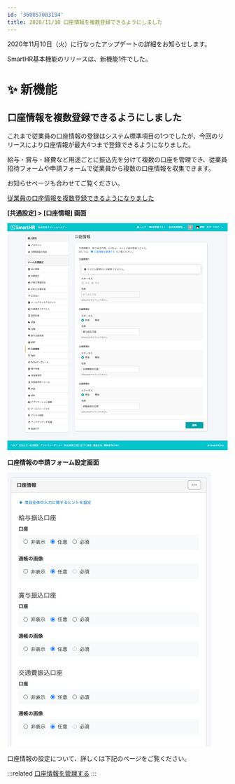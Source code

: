 ```yaml
---
id: '360057083194'
title: 2020/11/10 口座情報を複数登録できるようにしました
---
```

2020年11月10日（火）に行なったアップデートの詳細をお知らせします。

SmartHR基本機能のリリースは、新機能1件でした。

# ✨ 新機能

## 口座情報を複数登録できるようにしました

これまで従業員の口座情報の登録はシステム標準項目の1つでしたが、今回のリリースにより口座情報が最大4つまで登録できるようになりました。

給与・賞与・経費など用途ごとに振込先を分けて複数の口座を管理でき、従業員招待フォームや申請フォームで従業員から複数の口座情報を収集できます。

お知らせページも合わせてご覧ください。

[従業員の口座情報を複数登録できるようになりました](https://smarthr.jp/update/21442)

**\[共通設定\] > \[口座情報\] 画面**

![screencapture-help-inc-smarthr-jp-admin-bank-account-settings-2020-11-11-09_53_33.png](./screencapture-help-inc-smarthr-jp-admin-bank-account-settings-2020-11-11-09_53_33.png)

**口座情報の申請フォーム設定画面**

![e01ef1940a5129008ef60600b6994871.png](./e01ef1940a5129008ef60600b6994871.png)

口座情報の設定について、詳しくは下記のページをご覧ください。

:::related
[口座情報を管理する](https://knowledge.smarthr.jp/hc/ja/articles/360058045133)
:::
